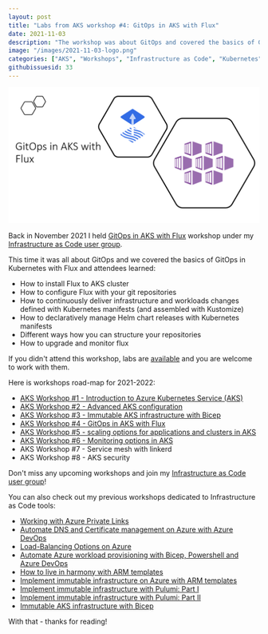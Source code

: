 ```yaml
---
layout: post
title: "Labs from AKS workshop #4: GitOps in AKS with Flux"
date: 2021-11-03
description: "The workshop was about GitOps and covered the basics of GitOps in Azure Kubernetes Services with Flux."
image: "/images/2021-11-03-logo.png"
categories: ["AKS", "Workshops", "Infrastructure as Code", "Kubernetes", "Flux", "GitOps"]
githubissuesid: 33
---
```


![logo](/images/2021-11-03-logo.png)

Back in November 2021 I held [GitOps in AKS with Flux](https://www.meetup.com/Infrastructure-As-Code-User-Group-Oslo/events/280664424/) workshop under my [Infrastructure as Code user group](https://www.meetup.com/Infrastructure-As-Code-User-Group-Oslo).

This time it was all about GitOps and we covered the basics of GitOps in Kubernetes with Flux and attendees learned:

* How to install Flux to AKS cluster
* How to configure Flux with your git repositories
* How to continuously deliver infrastructure and workloads changes defined with Kubernetes manifests (and assembled with Kustomize)
* How to declaratively manage Helm chart releases with Kubernetes manifests
* Different ways how you can structure your repositories
* How to upgrade and monitor flux

If you didn't attend this workshop, labs are [available](https://github.com/evgenyb/aks-workshops/tree/main/04-gitops-in-aks-with-flux) and you are welcome to work with them.

Here is workshops road-map for 2021-2022:

* [AKS Workshop #1 - Introduction to Azure Kubernetes Service (AKS)](https://borzenin.com/azure-kubernetes-service-aks-workshop-1-labs/)
* [AKS Workshop #2 - Advanced AKS configuration](https://borzenin.com/azure-kubernetes-service-aks-workshop-2-labs/)
* [AKS Workshop #3 - Immutable AKS infrastructure with Bicep](https://borzenin.com/azure-kubernetes-service-aks-workshop-3-labs/)
* [AKS Workshop #4 - GitOps in AKS with Flux](https://borzenin.com/azure-kubernetes-service-aks-workshop-4-labs/)
* [AKS Workshop #5 - scaling options for applications and clusters in AKS](https://borzenin.com/azure-kubernetes-service-aks-workshop-5-labs/)
* [AKS Workshop #6 - Monitoring options in AKS](https://borzenin.com/azure-aks-workshop-6-monitoring-options-aks-labs/)
* AKS Workshop #7 - Service mesh with linkerd
* AKS Workshop #8 - AKS security

Don't miss any upcoming workshops and join my [Infrastructure as Code user group](https://www.meetup.com/Infrastructure-As-Code-User-Group-Oslo)!

You can also check out my previous workshops dedicated to Infrastructure as Code tools:

- [Working with Azure Private Links](https://borzenin.com/working-with-private-links-workshop-labs/)
- [Automate DNS and Certificate management on Azure with Azure DevOps](https://borzenin.com/dns-and-ssl-management-on-azure-with-ado-workshop-labs/)
- [Load-Balancing Options on Azure](https://borzenin.com/azure-load-balancing-options-workshop-labs/)
- [Automate Azure workload provisioning with Bicep, Powershell and Azure DevOps](https://borzenin.com/iac-with-azure-devops-workshop-labs/)
- [How to live in harmony with ARM templates](https://borzenin.com/iac-ws1-labs/)
- [Implement immutable infrastructure on Azure with ARM templates](https://borzenin.com/iac-ws2-labs/)
- [Implement immutable infrastructure with Pulumi: Part I](https://borzenin.com/iac-ws3-labs/)
- [Implement immutable infrastructure with Pulumi: Part II](https://borzenin.com/iac-ws4-labs/)
- [Immutable AKS infrastructure with Bicep](https://borzenin.com/azure-kubernetes-service-aks-workshop-3-labs/)

With that - thanks for reading!

